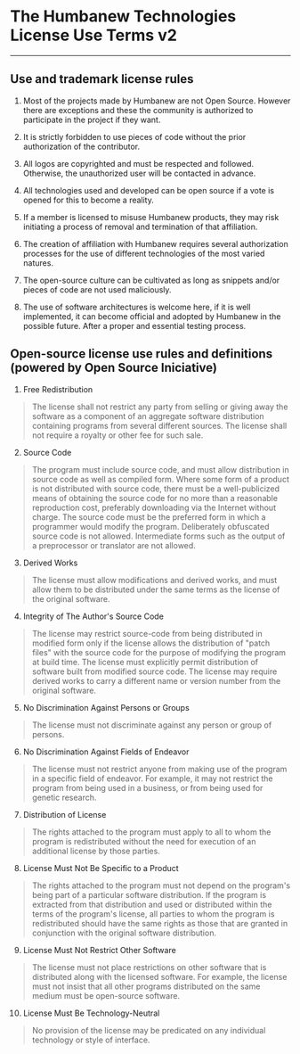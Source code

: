 # The Humbanew Technologies License Use Terms v2

_____________________________________________

## Use and trademark license rules

1. Most of the projects made by Humbanew are not Open Source. However there are exceptions and these the community is authorized to participate in the project if they want.

2. It is strictly forbidden to use pieces of code without the prior authorization of the contributor.

3. All logos are copyrighted and must be respected and followed. Otherwise, the unauthorized user will be contacted in advance.

4. All technologies used and developed can be open source if a vote is opened for this to become a reality.

5. If a member is licensed to misuse Humbanew products, they may risk initiating a process of removal and termination of that affiliation.

6. The creation of affiliation with Humbanew requires several authorization processes for the use of different technologies of the most varied natures.

7. The open-source culture can be cultivated as long as snippets and/or pieces of code are not used maliciously.

8. The use of software architectures is welcome here, if it is well implemented, it can become official and adopted by Humbanew in the possible future. After a proper and essential testing process.

## Open-source license use rules and definitions (powered by Open Source Iniciative)

1. Free Redistribution
> The license shall not restrict any party from selling or giving away the software as a component of an aggregate software distribution containing programs from several different sources. The license shall not require a royalty or other fee for such sale.

2. Source Code
> The program must include source code, and must allow distribution in source code as well as compiled form. Where some form of a product is not distributed with source code, there must be a well-publicized means of obtaining the source code for no more than a reasonable reproduction cost, preferably downloading via the Internet without charge. The source code must be the preferred form in which a programmer would modify the program. Deliberately obfuscated source code is not allowed. Intermediate forms such as the output of a preprocessor or translator are not allowed.

3. Derived Works
> The license must allow modifications and derived works, and must allow them to be distributed under the same terms as the license of the original software.

4. Integrity of The Author's Source Code
> The license may restrict source-code from being distributed in modified form only if the license allows the distribution of "patch files" with the source code for the purpose of modifying the program at build time. The license must explicitly permit distribution of software built from modified source code. The license may require derived works to carry a different name or version number from the original software.

5. No Discrimination Against Persons or Groups
> The license must not discriminate against any person or group of persons.

6. No Discrimination Against Fields of Endeavor
> The license must not restrict anyone from making use of the program in a specific field of endeavor. For example, it may not restrict the program from being used in a business, or from being used for genetic research.

7. Distribution of License
> The rights attached to the program must apply to all to whom the program is redistributed without the need for execution of an additional license by those parties.

8. License Must Not Be Specific to a Product
> The rights attached to the program must not depend on the program's being part of a particular software distribution. If the program is extracted from that distribution and used or distributed within the terms of the program's license, all parties to whom the program is redistributed should have the same rights as those that are granted in conjunction with the original software distribution.

9. License Must Not Restrict Other Software
> The license must not place restrictions on other software that is distributed along with the licensed software. For example, the license must not insist that all other programs distributed on the same medium must be open-source software.

10. License Must Be Technology-Neutral
> No provision of the license may be predicated on any individual technology or style of interface.
